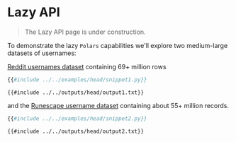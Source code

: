 # Lazy API

> The Lazy API page is under construction.

To demonstrate the lazy `Polars` capabilities we'll explore two medium-large
datasets of usernames:

[Reddit usernames dataset](https://www.reddit.com/r/datasets/comments/9i8s5j/dataset_metadata_for_69_million_reddit_users_in/)
containing 69+ million rows

```python
{{#include ../../examples/head/snippet1.py}}
```

```text
{{#include ../../outputs/head/output1.txt}}
```

and the [Runescape username dataset](https://github.com/RuneStar/name-cleanup-2014)
containing about 55+ million records.

```python
{{#include ../../examples/head/snippet2.py}}
```

```text
{{#include ../../outputs/head/output2.txt}}
```
